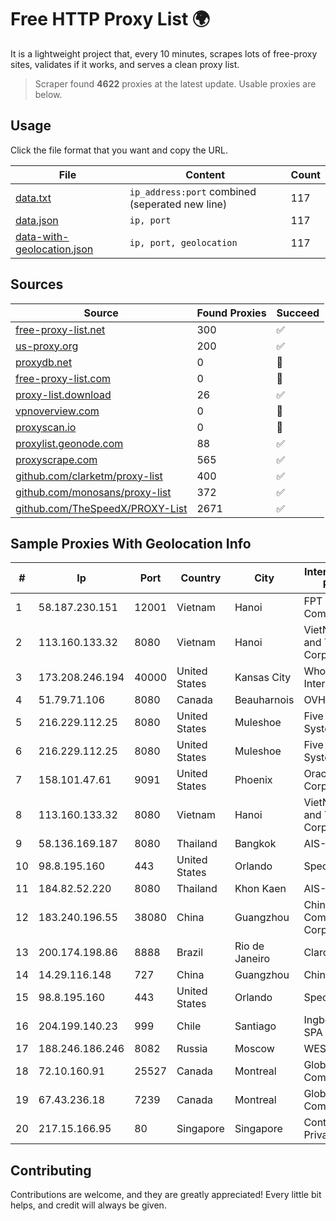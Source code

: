 
# Free HTTP Proxy List 🌍

It is a lightweight project that, every 10 minutes, scrapes lots of free-proxy sites, validates if it works, and serves a clean proxy list.


> Scraper found **4622** proxies at the latest update. Usable proxies are below.

## Usage

Click the file format that you want and copy the URL.


|File|Content|Count|
|----|-------|-----|
|[data.txt](https://raw.githubusercontent.com/themiralay/Proxy-List-World/master/data.txt)|`ip_address:port` combined (seperated new line)|117|
|[data.json](https://raw.githubusercontent.com/themiralay/Proxy-List-World/master/data.json)|`ip, port`|117|
|[data-with-geolocation.json](https://raw.githubusercontent.com/themiralay/Proxy-List-World/master/data-with-geolocation.json)|`ip, port, geolocation`|117|

## Sources

|Source|Found Proxies|Succeed|
|------|-------------|-------|
|[free-proxy-list.net](https://free-proxy-list.net)|300|✅|
|[us-proxy.org](https://www.us-proxy.org)|200|✅|
|[proxydb.net](http://proxydb.net)|0|🚫|
|[free-proxy-list.com](https://free-proxy-list.com/?page=&port=&type%5B%5D=http&type%5B%5D=https&up_time=0&search=Search)|0|🚫|
|[proxy-list.download](https://www.proxy-list.download/HTTP)|26|✅|
|[vpnoverview.com](https://vpnoverview.com/privacy/anonymous-browsing/free-proxy-servers)|0|🚫|
|[proxyscan.io](https://www.proxyscan.io)|0|🚫|
|[proxylist.geonode.com](https://proxylist.geonode.com/api/proxy-list?limit=300&page=1&sort_by=lastChecked&sort_type=desc&protocols=http,https)|88|✅|
|[proxyscrape.com](https://api.proxyscrape.com/v2/?request=displayproxies&protocol=http&timeout=10000&country=all&ssl=all&anonymity=all)|565|✅|
|[github.com/clarketm/proxy-list](https://raw.githubusercontent.com/clarketm/proxy-list/master/proxy-list-raw.txt)|400|✅|
|[github.com/monosans/proxy-list](https://raw.githubusercontent.com/monosans/proxy-list/main/proxies/http.txt)|372|✅|
|[github.com/TheSpeedX/PROXY-List](https://raw.githubusercontent.com/TheSpeedX/PROXY-List/master/http.txt)|2671|✅|


## Sample Proxies With Geolocation Info

|#|Ip|Port|Country|City|Internet Service Provider|
|-|--|----|-------|----|-------------------------|
|1|58.187.230.151|12001|Vietnam|Hanoi|FPT Telecom Company|
|2|113.160.133.32|8080|Vietnam|Hanoi|VietNam Post and Telecom Corporation|
|3|173.208.246.194|40000|United States|Kansas City|WholeSale Internet|
|4|51.79.71.106|8080|Canada|Beauharnois|OVH SAS|
|5|216.229.112.25|8080|United States|Muleshoe|Five Area Systems, LLC|
|6|216.229.112.25|8080|United States|Muleshoe|Five Area Systems, LLC|
|7|158.101.47.61|9091|United States|Phoenix|Oracle Corporation|
|8|113.160.133.32|8080|Vietnam|Hanoi|VietNam Post and Telecom Corporation|
|9|58.136.169.187|8080|Thailand|Bangkok|AIS-Fibre|
|10|98.8.195.160|443|United States|Orlando|Spectrum|
|11|184.82.52.220|8080|Thailand|Khon Kaen|AIS-Fibre|
|12|183.240.196.55|38080|China|Guangzhou|China Mobile Communications Corporation|
|13|200.174.198.86|8888|Brazil|Rio de Janeiro|Claro S.A|
|14|14.29.116.148|727|China|Guangzhou|Chinanet|
|15|98.8.195.160|443|United States|Orlando|Spectrum|
|16|204.199.140.23|999|Chile|Santiago|Ingbell Chile SPA|
|17|188.246.186.246|8082|Russia|Moscow|WEST-CALL|
|18|72.10.160.91|25527|Canada|Montreal|GloboTech Communications|
|19|67.43.236.18|7239|Canada|Montreal|GloboTech Communications|
|20|217.15.166.95|80|Singapore|Singapore|Contabo Asia Private Limited|



## Contributing

Contributions are welcome, and they are greatly appreciated! Every
little bit helps, and credit will always be given.

